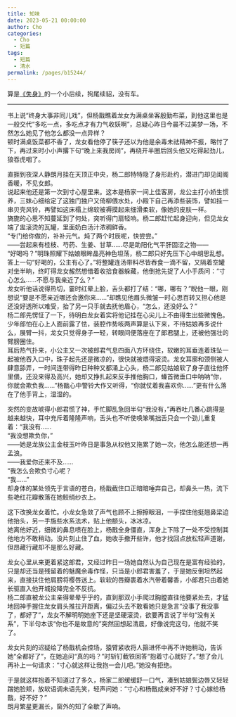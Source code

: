 ```yaml
---
title: 知味
date: 2023-05-21 00:00:00
author: Cho
categories: 
  - Cho
  - 短篇
tags: 
  - 短篇
  - 清水
permalink: /pages/b15244/
---
```


算是[《失身》](/pages/4c5571/)的一个小后续，狗尾续貂，没有车。

---

书上说“终身大事非同儿戏”，但杨戬瞧着龙女为满桌坐客殷勤布菜，到他这里也是一般交代“多吃一点，多吃点才有力气收妖啊”，总疑心昨日今晨不过美梦一场，不然怎么她见了他怎么都没一点异样？  
顿时满桌饭菜都不香了，龙女看他停了筷子还以为他是余毒未祛精神不振，略忖了下，再过来时小小声撂下句“晚上来我房间”，再绕开半圈后回头他又吃得起劲儿，狼吞虎咽了。<!-- more -->

直捱到夜深人静朗月挂在天顶正中央，杨二郎特特隐了身形赴约，潜进门却见闺阁香暖，不见女郎。  
说起来他还是第一次到寸心屋里来。这本是杨家一间上佳客房，龙公主打小娇生惯养，三妹心细给定了这独门独户又倚柳偎水处，小殿下自己再添些装饰，譬如挂一串贝壳风铃，再譬如这床榻上绵软被褥摸起来细滑柔软，像她的皮肤一样。  
旖旎的心思不知蔓延到了何处，突听得门扇轻响。杨二郎赶忙起身迎向，但见龙女端了盅滚烫的瓦罐，里面奶白汤汁浓稠鲜香。  
“专门给你做的，补补元气。炖了两个时辰呢，快尝尝。”  
——尝起来有桂枝、芍药、生姜、甘草……尽是助阳化气平肝固涩之物——  
“好喝吗？”明珠照耀下姑娘眼眸晶亮神色坦荡，杨二郎只好先压下心中胡思乱想。  
答上一句“好喝的，公主有心了。”将整罐连汤带料尽皆吞食一滴不留，又隔着空罐对坐半晌，终盯得龙女赧然想借着收拾食器躲藏，他倒抢先捉了人小手质问：“寸心怎么……不愿与我亲近了么？”  
龙女听他话说得热切，霎时红晕上脸，舌头都打了结：“哪，哪有？”睨他一眼，刚想说“要是不愿亲近哪还会邀你来……”却瞧见他眉头微皱一时心思百转又担心他是还没好透所以难受，抬了另一只手就去抚他眉心，“怎么，还没好么？”  
杨二郎先愣怔了一下，待明白龙女着实将他记挂在心尖儿上不由得生出些微愧色。少年郎怕在心上人面前露了怯，装腔作势咳两声算是认下来，不待姑娘再多说什么，展臂一抖，龙女只觉得身子一轻，转眼间便落座在了郎君腿上，还被他强壮的臂膀圈住。  
耳后热气扑来，小公主又一次被郎君气息四面八方环绕住，软嫩的耳垂连着珠坠一起被他吞入口中，珠子起先还是微凉的，很快就被煨得滚烫。龙女耳廓和颈侧被人肆意舔弄，一时间连带得昨日种种又都涌上心头，杨二郎见姑娘软了身子直往他怀里偎，还没来得及高兴，她却又挣扎起来反手推他胸口，螓首微垂口中呐呐“你，你就会欺负我……”杨戬心中警铃大作又听得，“你就仗着我喜欢你……”更有什么落在了他手背上，湿湿的。

突然的变故唬得小郎君慌了神，手忙脚乱急回半句“我没有，”再吞吐几番心跳得是越来越快，耳中充斥着隆隆声响，舌头也不听使唤笨嘴拙舌只会一个劲儿重复着：“我没有……  
“我没想欺负你，”  
——她是龙族公主金枝玉叶昨日是事急从权他又拖累了她一次，他怎么能还想一再孟浪。  
——我爱你还来不及……  
“我怎么会欺负寸心呢？  
“我……”  
却身体的某处领先于言语的苍白，杨戬截住口正暗暗唾弃自己，却鼻头一热，流下些艳红花瓣散落在她鲛绡纱衣上。

这下改换龙女着忙。小龙女急敛了声气也顾不上擦擦眼泪，一手捏住他挺翘鼻梁迫他抬头，另一手施些水系法术，贴上他额头，冰冰凉。  
她离他好近，细微的鼻息喷在脸上，杨戬全身僵直，浑身上下除了一处不受控制其他地方不敢稍动。没片刻止住了血，她收手撤开些许，他才找回点放松轻声道谢，但昂藏行藏却不是那么好藏。

龙女心里从来更着紧这郎君，又经过昨日一场她自然认为自己现在是富有经验的，只是却还当是残留着的魅魔余毒作怪，只当是小郎君害羞了，于是她反倒坦然起来，直接扶住他肩膀将樱唇送上。软软的唇瓣裹着水汽带着馨香，小郎君只由着她长驱直入他开城投降完全不反抗。  
杨二郎直被龙公主亲得晕晕乎乎的，直到那双小手爬过胸膛直往他要紧处去，才猛地回神手握住龙女肩头推拉开距离，偏过头去不敢看她只是急言“没事了我没事了，都好了”，龙女不解明明她座下还是坚硬滚烫，欲要再言说了半句“没有关系”，下半句本该“你也不是故意的”突然回想起清晨，好像说完这句，他就不笑了。

龙女片刻的迟疑给了杨戬机会控场，猿臂紧收将人箍进怀中再不许她稍动，告诉她“全都好了”，在她追问“真的吗？”时斩钉截铁回答“抱着寸心就好了。”想了会儿再补上一句请求：“寸心就这样让我抱一会儿吧。”她没有拒绝。

于是就这样抱着不知道过了多久，杨家二郎缓缓舒一口气，凑到姑娘鬓边唇又轻轻蹭她脸颊，放软语调未语先笑，轻声问她：“寸心和杨戬成亲好不好？寸心嫁给杨戬，好不好？”  
朗月繁星更漏长，窗外的知了全歇了声响。  
